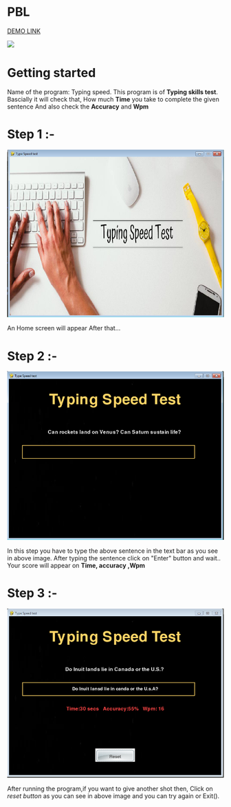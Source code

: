 # PBL
[DEMO LINK](https://replit.com/@NishantChaware/PBL-1#Typing_speed.py)


![](https://media.giphy.com/media/ms4FLki9bUiZNeMzyI/giphy.gif)

# Getting started 
Name of the program: Typing speed. 
This program is of **Typing skills test**.
Bascially it will check that, How much **Time** you take to complete the given sentence
And also check the **Accuracy** and **Wpm**

# Step 1 :-
![Image of Home Screen](https://raw.githubusercontent.com/Sid672/PBL/master/Images/Image0.PNG)

An Home screen will appear
After that...


# Step 2 :-
![Image of Background](https://raw.githubusercontent.com/Sid672/PBL/master/Images/Image1.PNG)

In this step you have to type the above sentence in the text bar as you see in above image.
After typing the sentence click on "Enter" button and wait..
Your score will appear on **Time,   accuracy  ,Wpm**

# Step 3 :-
![Image of complete program](https://raw.githubusercontent.com/Sid672/PBL/master/Images/Image2.PNG)

After running the program,if you want to give another shot then,
Click on *reset button* as you can see in above image and you can try again 
or
Exit().


